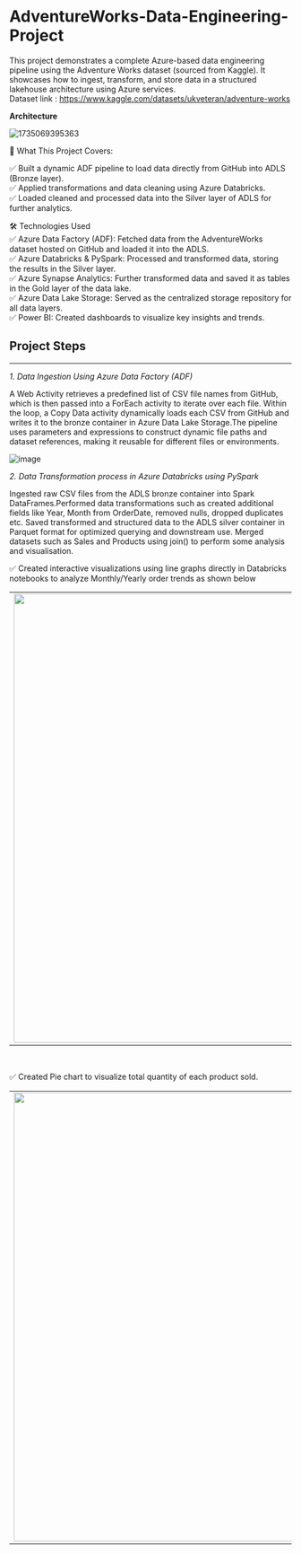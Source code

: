 # AdventureWorks-Data-Engineering-Project
This project demonstrates a complete Azure-based data engineering pipeline using the Adventure Works dataset (sourced from Kaggle). It showcases how to ingest, transform, and store data in a structured lakehouse architecture using Azure services. <br>
Dataset link : https://www.kaggle.com/datasets/ukveteran/adventure-works

**Architecture**

![1735069395363](https://github.com/user-attachments/assets/4871c7b4-ea03-4f24-b1eb-d69dbd554d10)


🚀 What This Project Covers:<br>

✅ Built a dynamic ADF pipeline to load data directly from GitHub into ADLS (Bronze layer).<br>
✅ Applied transformations and data cleaning using Azure Databricks.<br>
✅ Loaded cleaned and processed data into the Silver layer of ADLS for further analytics.<br>


🛠️ Technologies Used <br>
✅ Azure Data Factory (ADF): Fetched data from the AdventureWorks dataset hosted on GitHub and loaded it into the ADLS.<br>
✅ Azure Databricks & PySpark: Processed and transformed data, storing the results in the Silver layer.<br>
✅ Azure Synapse Analytics: Further transformed data and saved it as tables in the Gold layer of the data lake.<br>
✅ Azure Data Lake Storage: Served as the centralized storage repository for all data layers.<br>
✅ Power BI: Created dashboards to visualize key insights and trends.<br>


## Project Steps
________________________________________________________________________________________________
*1. Data Ingestion Using Azure Data Factory (ADF)<br>*

A Web Activity retrieves a predefined list of CSV file names from GitHub, which is then passed into a ForEach activity to iterate over each file. Within the loop, a Copy Data activity dynamically loads each CSV from GitHub and writes it to the bronze container in Azure Data Lake Storage.The pipeline uses parameters and expressions to construct dynamic file paths and dataset references, making it reusable for different files or environments.

![image](https://github.com/user-attachments/assets/cd62e4aa-bbf4-4a3a-bd2e-d56e0bbb23d9) <br>

*2. Data Transformation process in Azure Databricks using PySpark* <br> 

Ingested raw CSV files from the ADLS bronze container into Spark DataFrames.Performed data transformations such as created additional fields like Year, Month from OrderDate, removed nulls, dropped duplicates etc. Saved transformed and structured data to the ADLS silver container in Parquet format for optimized querying and downstream use. Merged datasets such as Sales and Products using join() to perform some analysis and visualisation. <br>

✅ Created interactive visualizations using line graphs directly in Databricks notebooks to analyze Monthly/Yearly order trends as shown below <br>

  <table>
  <tr>
    <td><img src="https://github.com/user-attachments/assets/711af48c-b7ca-4f8f-a690-5eb518860080" width="800"/></td>
    <td><img src="https://github.com/user-attachments/assets/1aaa2a1f-beb3-4db4-8da7-a371c4bc644a" width="800"/></td>
  </tr>
</table>   
 <br>

✅ Created Pie chart to visualize total quantity of each product sold.<br>

  <table>
  <tr>
     <td><img src="https://github.com/user-attachments/assets/8263de4d-08aa-4af4-9a08-7af9c0446cc0" width="800"/></td>
    <td><img src="https://github.com/user-attachments/assets/f8e01809-bac4-4ce3-93d5-824dadcb83d2" width="800"/></td>
  </tr>
</table>  
